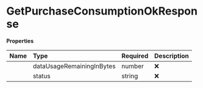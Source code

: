 # GetPurchaseConsumptionOkResponse



**Properties**

| Name | Type | Required | Description |
| :-------- | :----------| :----------| :----------|
    | dataUsageRemainingInBytes | number | ❌ | Remaining balance of the package in bytes |
    | status | string | ❌ | Status of the connectivity, possible values are 'ACTIVE' or 'NOT_ACTIVE' |




<!-- This file was generated by liblab | https://liblab.com/ -->